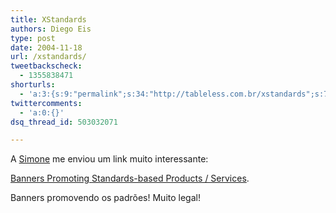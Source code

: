 ```yaml
---
title: XStandards
authors: Diego Eis
type: post
date: 2004-11-18
url: /xstandards/
tweetbackscheck:
  - 1355838471
shorturls:
  - 'a:3:{s:9:"permalink";s:34:"http://tableless.com.br/xstandards";s:7:"tinyurl";s:26:"http://tinyurl.com/3qcqoxz";s:4:"isgd";s:19:"http://is.gd/B9N0lK";}'
twittercomments:
  - 'a:0:{}'
dsq_thread_id: 503032071

---
```

A [Simone][1] me enviou um link muito interessante:
              
[Banners Promoting Standards-based Products / Services][2].
              
Banners promovendo os padrões! Muito legal!

 [1]: http://simonevb.com/
 [2]: http://xstandard.com/page.asp?p=65AD7677-2F9B-4488-B91F-8FD5D56A53F7